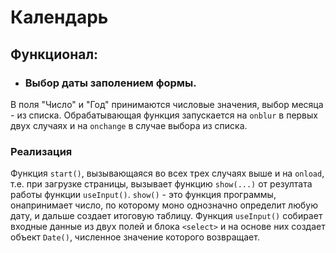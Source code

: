 # Календарь

## Функционал:

* ### Выбор даты заполением формы.

В поля "Число" и "Год" принимаются числовые значения, выбор месяца - из списка. Обрабатывающая функция запускается на ```onblur``` в первых двух случаях и на ```onchange``` в случае выбора из списка.

### Реализация

Функция ```start()```, вызывающаяся во всех трех случаях выше и на ```onload```, т.е. при загрузке страницы, вызывает функцию ```show(...)``` от резултата работы функции ```useInput()```. ```show()``` - это функция программы, онапринимает число, по которому моно однозначно определит любую дату, и дальше создает итоговую таблицу. Функция ```useInput()``` собирает входные данные из двух полей и блока ```<select>``` и на основе них создает объект ```Date()```, численное значение которого возвращает.
